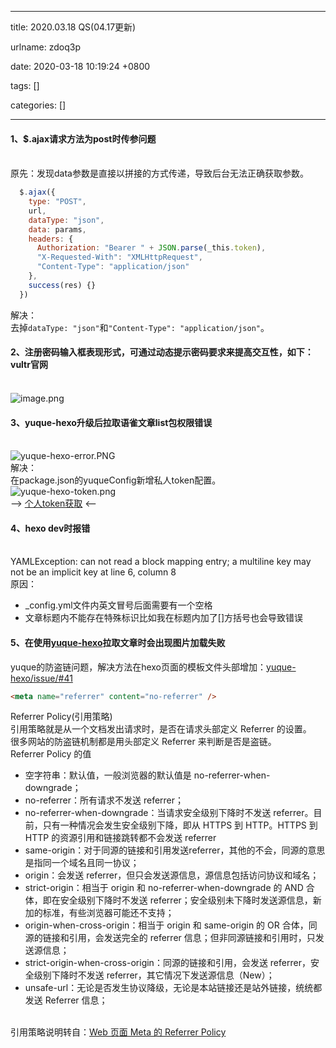 
---

title: 2020.03.18 QS(04.17更新)

urlname: zdoq3p

date: 2020-03-18 10:19:24 +0800

tags: []

categories: []

---
<a name="ZGbfH"></a>
#### 1、$.ajax请求方法为post时传参问题

<br />原先：发现data参数是直接以拼接的方式传递，导致后台无法正确获取参数。<br />

```javascript
  $.ajax({
    type: "POST",
    url,
    dataType: "json",
    data: params,
    headers: {
      Authorization: "Bearer " + JSON.parse(_this.token),
      "X-Requested-With": "XMLHttpRequest",
      "Content-Type": "application/json"
    },
    success(res) {}
  })
```
解决：<br />去掉`dataType: "json"`和`"Content-Type": "application/json"`。<br />

<a name="6qOKE"></a>
#### 2、注册密码输入框表现形式，可通过动态提示密码要求来提高交互性，如下：vultr官网

<br />![image.png](https://cdn.nlark.com/yuque/0/2020/png/250093/1584947869189-6c02b1cc-d402-4ae3-857a-3194591796cc.png#align=left&display=inline&height=407&margin=%5Bobject%20Object%5D&name=image.png&originHeight=407&originWidth=754&size=164405&status=done&style=none&width=754)<br />

<a name="Dirb9"></a>
#### 3、yuque-hexo升级后拉取语雀文章list包权限错误

<br />![yuque-hexo-error.PNG](https://cdn.nlark.com/yuque/0/2020/png/250093/1584949994741-fcc831b7-3456-4262-8e2b-279bd2d8bd96.png#align=left&display=inline&height=59&margin=%5Bobject%20Object%5D&name=yuque-hexo-error.PNG&originHeight=59&originWidth=719&size=5650&status=done&style=none&width=719)<br />解决：<br />在package.json的yuqueConfig新增私人token配置。<br />![yuque-hexo-token.png](https://cdn.nlark.com/yuque/0/2020/png/250093/1584950263184-edaa0783-73e4-4d42-aadc-8d4d65f4316b.png#align=left&display=inline&height=159&margin=%5Bobject%20Object%5D&name=yuque-hexo-token.png&originHeight=159&originWidth=432&size=7027&status=done&style=none&width=432)<br />
--> [个人token获取](https://www.yuque.com/yuque/developer/api#785a3731) <--<br />

<a name="BV7Yf"></a>
#### 4、hexo dev时报错

<br />YAMLException: can not read a block mapping entry; a multiline key may not be an implicit key at line 6, column 8<br />
原因：

- _config.yml文件内英文冒号后面需要有一个空格
- 文章标题内不能存在特殊标识比如我在标题内加了[]方括号也会导致错误



<a name="9J9mb"></a>
#### 5、在使用[yuque-hexo](https://github.com/x-cold/yuque-hexo)拉取文章时会出现图片加载失败
yuque的防盗链问题，解决方法在hexo页面的模板文件头部增加：[yuque-hexo/issue/#41](https://github.com/x-cold/yuque-hexo/issues/41)
```html
<meta name="referrer" content="no-referrer" />
```
Referrer Policy(引用策略)<br />引用策略就是从一个文档发出请求时，是否在请求头部定义 Referrer 的设置。<br />
很多网站的防盗链机制都是用头部定义 Referrer 来判断是否是盗链。<br />
Referrer Policy 的值

- 空字符串：默认值，一般浏览器的默认值是 no-referrer-when-downgrade；
- no-referrer：所有请求不发送 referrer；
- no-referrer-when-downgrade：当请求安全级别下降时不发送 referrer。目前，只有一种情况会发生安全级别下降，即从 HTTPS 到 HTTP。HTTPS 到 HTTP 的资源引用和链接跳转都不会发送 referrer
- same-origin：对于同源的链接和引用发送referrer，其他的不会，同源的意思是指同一个域名且同一协议；
- origin：会发送 referrer，但只会发送源信息，源信息包括访问协议和域名；
- strict-origin：相当于 origin 和 no-referrer-when-downgrade 的 AND 合体，即在安全级别下降时不发送 referrer；安全级别未下降时发送源信息，新加的标准，有些浏览器可能还不支持；
- origin-when-cross-origin：相当于 origin 和 same-origin 的 OR 合体，同源的链接和引用，会发送完全的 referrer 信息；但非同源链接和引用时，只发送源信息；
- strict-origin-when-cross-origin：同源的链接和引用，会发送 referrer，安全级别下降时不发送 referrer，其它情况下发送源信息（New）；
- unsafe-url：无论是否发生协议降级，无论是本站链接还是站外链接，统统都发送 Referrer 信息；


<br />引用策略说明转自：[Web 页面 Meta 的 Referrer Policy](https://www.jianshu.com/p/b12c5b4fd9df)<br />



